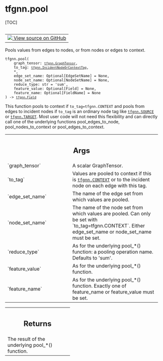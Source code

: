 # tfgnn.pool

[TOC]

<!-- Insert buttons and diff -->

<table class="tfo-notebook-buttons tfo-api nocontent" align="left">
<td>
  <a target="_blank" href="https://github.com/tensorflow/gnn/tree/master/tensorflow_gnn/graph/graph_tensor_ops.py#L372-L420">
    <img src="https://www.tensorflow.org/images/GitHub-Mark-32px.png" />
    View source on GitHub
  </a>
</td>
</table>

Pools values from edges to nodes, or from nodes or edges to context.

<pre class="devsite-click-to-copy prettyprint lang-py tfo-signature-link">
<code>tfgnn.pool(
    graph_tensor: <a href="../tfgnn/GraphTensor.md"><code>tfgnn.GraphTensor</code></a>,
    to_tag: <a href="../tfgnn/IncidentNodeOrContextTag.md"><code>tfgnn.IncidentNodeOrContextTag</code></a>,
    *,
    edge_set_name: Optional[EdgeSetName] = None,
    node_set_name: Optional[NodeSetName] = None,
    reduce_type: str = &#x27;sum&#x27;,
    feature_value: Optional[Field] = None,
    feature_name: Optional[FieldName] = None
) -> <a href="../tfgnn/Field.md"><code>tfgnn.Field</code></a>
</code></pre>

<!-- Placeholder for "Used in" -->

This function pools to context if `to_tag=tfgnn.CONTEXT` and pools from edges to
incident nodes if `to_tag` is an ordinary node tag like
<a href="../tfgnn.md#SOURCE"><code>tfgnn.SOURCE</code></a> or
<a href="../tfgnn.md#TARGET"><code>tfgnn.TARGET</code></a>. Most user code will
not need this flexibility and can directly call one of the underlying functions
pool_edges_to_node, pool_nodes_to_context or pool_edges_to_context.

<!-- Tabular view -->
 <table class="responsive fixed orange">
<colgroup><col width="214px"><col></colgroup>
<tr><th colspan="2"><h2 class="add-link">Args</h2></th></tr>

<tr>
<td>
`graph_tensor`
</td>
<td>
A scalar GraphTensor.
</td>
</tr><tr>
<td>
`to_tag`
</td>
<td>
Values are pooled to context if this is <a href="../tfgnn.md#CONTEXT"><code>tfgnn.CONTEXT</code></a> or to the
incident node on each edge with this tag.
</td>
</tr><tr>
<td>
`edge_set_name`
</td>
<td>
The name of the edge set from which values are pooled.
</td>
</tr><tr>
<td>
`node_set_name`
</td>
<td>
The name of the node set from which values are pooled.
Can only be set with `to_tag=tfgnn.CONTEXT`. Either edge_set_name or
node_set_name must be set.
</td>
</tr><tr>
<td>
`reduce_type`
</td>
<td>
As for the underlying pool_*() function: a pooling operation
name. Defaults to 'sum'.
</td>
</tr><tr>
<td>
`feature_value`
</td>
<td>
As for the underlying pool_*() function.
</td>
</tr><tr>
<td>
`feature_name`
</td>
<td>
As for the underlying pool_*() function.
Exactly one of feature_name or feature_value must be set.
</td>
</tr>
</table>

<!-- Tabular view -->
 <table class="responsive fixed orange">
<colgroup><col width="214px"><col></colgroup>
<tr><th colspan="2"><h2 class="add-link">Returns</h2></th></tr>
<tr class="alt">
<td colspan="2">
The result of the underlying pool_*() function.
</td>
</tr>

</table>
